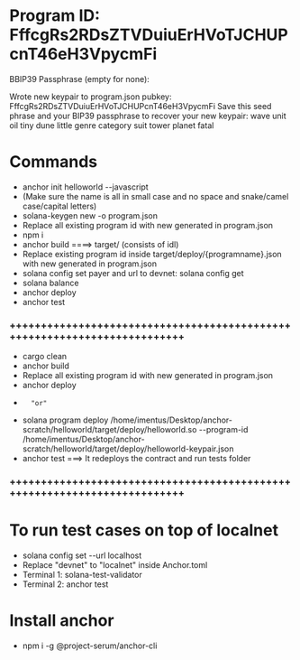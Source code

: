 # Program ID: FffcgRs2RDsZTVDuiuErHVoTJCHUPcnT46eH3VpycmFi
BBIP39 Passphrase (empty for none): 

Wrote new keypair to program.json
pubkey: FffcgRs2RDsZTVDuiuErHVoTJCHUPcnT46eH3VpycmFi
Save this seed phrase and your BIP39 passphrase to recover your new keypair:
wave unit oil tiny dune little genre category suit tower planet fatal


# Commands
- anchor init helloworld --javascript
- (Make sure the name is all in small case and no space and snake/camel case/capital letters)
- solana-keygen new -o program.json
- Replace all existing program id with new generated in program.json
- npm i
- anchor build ====> target/ (consists of idl)
- Replace existing program id inside target/deploy/{programname}.json with new generated in program.json
- solana config set payer and url to devnet: solana config get
- solana balance
- anchor deploy
- anchor test
### +++++++++++++++++++++++++++++++++++++++++++++++++++++++++++++++++++++++++
- cargo clean
- anchor build
- Replace all existing program id with new generated in program.json
- anchor deploy 
-       "or"
- solana program deploy /home/imentus/Desktop/anchor-scratch/helloworld/target/deploy/helloworld.so --program-id /home/imentus/Desktop/anchor-scratch/helloworld/target/deploy/helloworld-keypair.json
- anchor test ===> It redeploys the contract and run tests folder
### +++++++++++++++++++++++++++++++++++++++++++++++++++++++++++++++++++++++++

# To run test cases on top of localnet
- solana config set --url localhost
- Replace "devnet" to "localnet" inside Anchor.toml
- Terminal 1: solana-test-validator
- Terminal 2: anchor test

# Install anchor
- npm i -g @project-serum/anchor-cli




